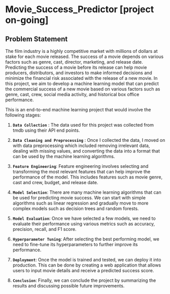 # Movie_Success_Predictor [project on-going]

## Problem Statement

The film industry is a highly competitive market with millions of dollars at stake for each movie released. The success of a movie depends on various factors such as genre, cast, director, marketing, and release date. 
Predicting the success of a movie before its release can help movie producers, distributors, and investors to make informed decisions and minimize the financial risk associated with the release of a new movie. In this project, we aim to develop a machine learning model that can predict the commercial success of a new movie based on various factors such as genre, cast, crew, social media activity, and historical box office performance.

This is an end-to-end machine learning project that would involve the following stages:


1. **`Data Collection`** : The data used for this project was collected from tmdb using their API end points.

2. **`Data Cleaning and Preprocessing`** : Once I collected the data, I moved on with data preprocessing which included removing irrelevant data, dealing with missing values, and converting the data into a format that can be used by the machine learning algorithms.

3. **`Feature Engineering`**: Feature engineering involves selecting and transforming the most relevant features that can help improve the performance of the model. This includes features such as movie genre, cast and crew, budget, and release date.

4. **`Model Selection`**: There are many machine learning algorithms that can be used for predicting movie success. We can start with simple algorithms such as linear regression and gradually move to more complex models such as decision trees and random forests.

5. **`Model Evaluation`**: Once we have selected a few models, we need to evaluate their performance using various metrics such as accuracy, precision, recall, and F1 score.

6. **`Hyperparameter Tuning`**: After selecting the best performing model, we need to fine-tune its hyperparameters to further improve its performance.

7. **`Deployment`**: Once the model is trained and tested, we can deploy it into production. This can be done by creating a web application that allows users to input movie details and receive a predicted success score.

8. **`Conclusion`**: Finally, we can conclude the project by summarizing the results and discussing possible future improvements.
